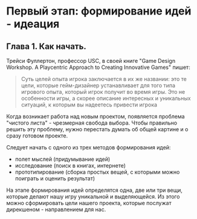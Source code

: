 # Первый этап: формирование идей - идеация

## Глава 1. Как начать.

Трейси Фуллертон, профессор USC, в своей книге "Game Design Workshop. A Playcentric Approach to Creating Innovative Games" пишет:

> Суть целей опыта игрока заключается в их же названии: это те цели, которые гейм-дизайнер устанавливает для того типа игрового опыта, который игрок получит во время игры. Это не особенности игры, а скорее описание интересных и уникальных ситуаций, к которым вы надеетесь привести игрока

Когда возникает работа над новым проектом, появляется проблема "чистого листа" - чрезмерная свобода выбора. Чтобы правильно решить эту проблему, нужно перестать думать об общей картине и о сразу готовом проекте. 

Следует начать с одного из трех методов формирования идей:

* полет мыслей (придумывание идей)
* исследование (поиск в книгах, интернете)
* прототипирование (сборка простых вещей, с которыми можно поиграть и оценить результат)

На этапе формирования идей определятся одна, две или три вещи, которые делают нашу игру уникальной и выделяющейся. Из этого можно сформировать цели нашего проекта, которые послужат дирекшеном - направлением для нас.
